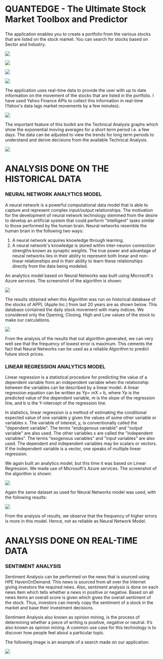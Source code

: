 ### 
# QUANTEDGE - The Ultimate Stock Market Toolbox and Predictor
### 
The application enables you to create a portfolio from the various stocks that are listed on the stock market. You can search for stocks based on Sector and Industry.

![](https://lh3.googleusercontent.com/tardr9VNlpO586ZDMhKFZGWIiGgX08XwGPF9OOSpGykXBMl2zowdzptmFONqj3kFo26qEr9cIh4oEGA=w1366-h648-rw)


![](https://lh5.googleusercontent.com/99jX6UTQng7NovF8-ru-SmfXs2T6bzKMsWQ1yKMtQRgQSaEwrr5FD2dyWQQN8TfXez9aMKDKdmPV_aw=w1366-h648-rw)


![](https://lh6.googleusercontent.com/rYXa991ioiX82amp2iJ1kQ6FrijtZsbRvwbmiX3Hp9GvQuS8AyBSTwJ2U885lfzfL1L3LDo4xNYjWzM=w1366-h648-rw)


![](https://lh5.googleusercontent.com/RkpQ8mTyQG-elh1T15GggE6c6wFzBFEpzJomGnXngULELonf09zJEvbf9fuSXUE4knkMQPx4fMYCuEw=w1366-h648-rw)
  
The application uses real-time data to provide the user with up to date information on the movement of the stocks that are listed in the portfolio. I have used Yahoo Finance APIs to collect this information in real-time (Yahoo's data lags market movements by a few minutes).

![](https://lh4.googleusercontent.com/WBF91GUrG-72zmCT2I7fc29p77QC9wu8b8mo7tYwunpC8VaFHaPAPpqdUxnUus7am5hmKLoJY_t0qhs=w1366-h648-rw)
 

The important feature of this toolkit are the Technical Analysis graphs which show the exponential moving averages for a short term period i.e. a few days. The data can be adjusted to view the trends for long term periods to understand and derive decisions from the available Technical Analysis.

![](https://lh6.googleusercontent.com/mDHaPpBRM7EPB0yVhUfhLPiE5XZFLQUdBIuUYink7FEbeUVQUrBwhUCFVxxzQsoP26jIaPT7FW9Gyvo=w1366-h648-rw)


# ANALYSIS DONE ON THE HISTORICAL DATA
### NEURAL NETWORK ANALYTICS MODEL
A neural network is a powerful computational data model that is able to capture and represent complex input/output relationships. The motivation for the development of neural network technology stemmed from the desire to develop an artificial system that could perform "intelligent" tasks similar to those performed by the human brain. Neural networks resemble the human brain in the following two ways:
1.	A neural network acquires knowledge through learning.
2.	A neural network's knowledge is stored within inter-neuron connection strengths known as synaptic weights.
The true power and advantage of neural networks lies in their ability to represent both linear and non-linear relationships and in their ability to learn these relationships directly from the data being modeled.

An analytics model based on Neural Networks was built using Microsoft's Azure services. The screenshot of the algorithm is shown:

![](https://lh4.googleusercontent.com/L1BDKAhJNyDo4KVWRp_YlQApOWVqHd2MAJ9Uweyo47cbQb-tM4lru3frDR79bdQAamvdVqD_Mgc2NPM=w1366-h648-rw)

The results obtained when this Algorithm was run on historical database of the stocks of APPL (Apple Inc.) from last 20 years are as shown below. This database contained the daily stock movement with many indices. We considered only the Opening, Closing, High and Low values of the stock to make our calculations.

![](https://lh5.googleusercontent.com/yB3AdokxNtiefV1hPVGV10ph7RoXj7AQ4-FQO5mLJkTKHFuB6e4EpwGRE_O2l_U0Th3DkiTzoQHD1w4=w1366-h648)

From the analysis of the results that out algorithm generated, we can very well see that the frequency of lowest error is maximum. This cements the fact that Neural Networks can be used as a reliable Algorithm to predict future stock prices.

### LINEAR REGRESSION ANALYTICS MODEL
Linear regression is a statistical procedure for predicting the value of a dependent variable from an independent variable when the relationship between the variables can be described by a linear model.
A linear regression equation can be written as Yp= mX + b, where Yp is the predicted value of the dependent variable, m is the slope of the regression line, and b is the Y-intercept of the regression line. 

In statistics, linear regression is a method of estimating the conditional expected value of one variable y given the values of some other variable or variables x. The variable of interest, y, is conventionally called the "dependent variable". The terms "endogenous variable" and "output variable" are also used. The other variables x are called the "independent variables". The terms "exogenous variables" and "input variables" are also used. The dependent and independent variables may be scalars or vectors. If the independent variable is a vector, one speaks of multiple linear regression.

We again built an analytics model, but this time it was based on Linear Regression. We made use of Microsoft's Azure services. The screenshot of the algorithm is shown:

![](https://lh5.googleusercontent.com/knwwFuN_Jvce1GpzRSjMQvCh4dvzOt4Al8ZCevUvhnIpYxS4Tg8aSD4dDq7EGQp9Onamx2EwQX-3y_8=w1366-h648)

Again the same dataset as used for Neural Networks model was used, with the following results:

![](https://lh6.googleusercontent.com/1XnOFUorZ2LR-E66jOnKeAV2yeCMspTIBCT8BMBWnwo3rmWsXickMnC5RLa2qS9OA60f9HNNUT9U4g8=w1366-h648)

From the analysis of results, we observe that the frequency of higher errors is more in this model. Hence, not as reliable as Neural Network Model.
 
# ANALYSIS DONE ON REAL-TIME DATA
### SENTIMENT ANALYSIS
Sentiment Analysis can be performed on the news that is sourced using HPE HavenOnDemand. This news is sourced from all over the Internet giving investors the required news. Also, sentiment analysis is done on each news item which tells whether a news in positive or negative. Based on all news items an overall score is given which gives the overall sentiment of the stock. Thus, investors can merely copy the sentiment of a stock in the market and base their investment decisions.

Sentiment Analysis also known as opinion mining, is the process of determining whether a piece of writing is positive, negative or neutral. It’s also known as opinion mining. A common use case for this technology is to discover how people feel about a particular topic.

The following image is an example of a search made on our application:

![](https://lh5.googleusercontent.com/PAonnpa2xIQpV3NcijJ43lH1VntF-0Ded6PLT5FgaSLx6_xRiDoEHXRa17y_R5jgOGVfRUJpIMCBSxQ=w1366-h648-rw)


 
 
